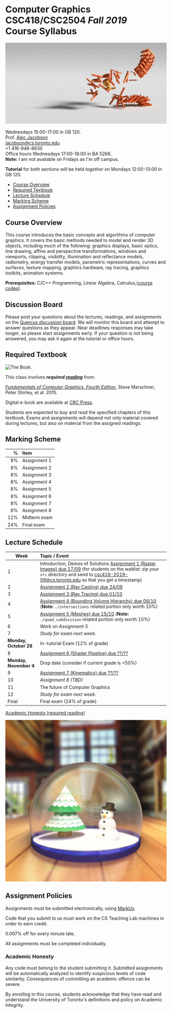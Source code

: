 # Computer Graphics CSC418/CSC2504 _Fall 2019_ <br> Course Syllabus

![_image courtesy Tim Jeruzalski_](images/bunny-rigid-body.gif)

Wednesdays 15:00-17:00 in GB 120.  
Prof. [Alec Jacobson](http://www.cs.toronto.edu/~jacobson/)  
jacobson@cs.toronto.edu  
+1 416-946-8630  
Office hours Wednesdays 17:00-18:00 in BA 5266.  
**Note:** I am not available on Fridays as I'm off campus. 

**Tutorial** for both sections will be held _together_ on Mondays 12:00-13:00 in
GB 120.

- [Course Overview](#courseoverview)
- [Required Textbook](#requiredtextbook)
- [Lecture Schedule](#lectureschedule)
- [Marking Scheme](#markingscheme)
- [Assignment Policies](#assignmentpolicies)

## Course Overview

This course introduces the basic concepts and algorithms of computer graphics.
It covers the basic methods needed to model and render 3D objects, including
much of the following: graphics displays, basic optics, line drawing, affine and
perspective transformations, windows and viewports, clipping, visibility,
illumination and reflectance models, radiometry, energy transfer models,
parametric representations, curves and surfaces, texture mapping, graphics
hardware, ray tracing, graphics toolkits, animation systems.

**Prerequisites:** C/C++ Programming, Linear Algebra, Calculus,([course
codes](https://fas.calendar.utoronto.ca/course/csc418h1)).

## Discussion Board

Please post your questions about the lectures, readings, and assignments on the
[Quercus discussion
board](https://q.utoronto.ca/courses/111789/discussion_topics). We will monitor
this board and attempt to answer questions as they appear. Near deadlines
responses may take longer, so please start assignments early. If your question
is not being answered, you may ask it again at the tutorial or office hours.

## Required Textbook

![The Book.](https://www.cs.cornell.edu/~srm/fcg4/K22616_cover-300.jpg)

This class involves  **_required [reading](https://en.wikipedia.org/wiki/Reading)_** from:

[_Fundamentals of Computer Graphics, Fourth
Edition_](https://www.cs.cornell.edu/~srm/fcg4/), Steve Marschner, Peter Shirley,
et al. 2015.

Digital e-book are available at [CRC
Press](https://www.crcpress.com/Fundamentals-of-Computer-Graphics-Fourth-Edition/Marschner-Shirley/p/book/9781482229394).

Students are expected to buy and read the specified chapters of this textbook.
Exams and assignments will depend not only material covered during lectures,
but also on material from the assigned readings.

## Marking Scheme

| % | Item |
| ----: | :-------------- |
| 8% | Assignment 1 | 
| 8% | Assignment 2 | 
| 8% | Assignment 3 | 
| 8% | Assignment 4 | 
| 8% | Assignment 5 | 
| 8% | Assignment 6 | 
| 8% | Assignment 7 | 
| 8% | Assignment 8 | 
| 12% | Midterm exam |
| 24% | Final exam |

## Lecture Schedule

| Week | Topic / Event |
| ---- | :------------ |
| 1    | Introduction, Demos of Solutions [Assignment 1 (Raster Images) due 17/09](https://github.com/alecjacobson/computer-graphics-raster-images) (for students on the waitlist: zip your `src` directory and send to csc418-2019-09@cs.toronto.edu so that you get a timestamp)
| 2    | [Assignment 2 (Ray Casting) due 24/09](https://github.com/alecjacobson/computer-graphics-ray-casting)
| 3    | [Assignment 3 (Ray Tracing) due 01/10](https://github.com/alecjacobson/computer-graphics-ray-tracing)
| 4    | [Assignment 4 (Bounding Volume Hierarchy) due 08/10](https://github.com/alecjacobson/computer-graphics-bounding-volume-hierarchy) (**Note:** `./intersections` related portion only worth 10%)
| 5    | [Assignment 5 (Meshes) due 15/10](https://github.com/alecjacobson/computer-graphics-meshes) (**Note:** `./quad_subdivision` related portion only worth 10%)
| 6    | _Work on Assignment 5_
| 7    | _Study for exam next week_.
| **Monday, October 28** | In-tutorial Exam (12% of grade)
| 8    | [Assignment 6 (Shader Pipeline) due ??/??](https://github.com/alecjacobson/computer-graphics-shader-pipeline)
| **Monday, November 4** | Drop date (consider if current grade is <50%)
| 9    | [Assignment 7 (Kinematics) due ??/??](https://github.com/alecjacobson/computer-graphics-kinematics)
| 10   | _Assignment 8 (TBD)_ <!-- Course Evaluations Nov. 20 - Dec 7 --> |
| 11   | The future of Computer Graphics
| 12   | _Study for exam next week_.
| Final | Final exam (24% of grade)

[Academic Honesty (required reading)](#academichonesty)

![_image courtesy Gavin Barill (class of 2017)_](images/gavin-barill-snowglobe.jpg)

## Assignment Policies

Assignments must be submitted electronically, using [MarkUs](https://markus.teach.cs.toronto.edu/csc418-2019-09/).

Code that you submit to us must work on the CS Teaching Lab machines in order to earn credit.

0.007% off for every minute late.

All assignments must be completed individually.

### Academic Honesty

Any code must belong to the student submitting it. Submitted assignments will
be automatically analyzed to identify suspicious levels of code similarity.
Consequences of committing an academic offence can be severe.

By enrolling in this course, students acknowledge that they have read and understand the University of Toronto's definitions and policy on Academic Integrity. 
